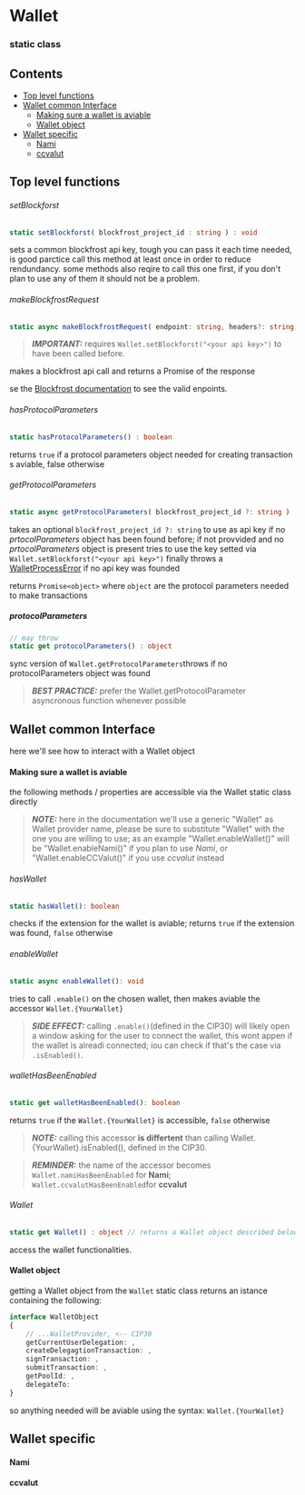 # Wallet

### static class

## Contents
- [Top level functions](#top_level_functions)
- [Wallet common Interface](#wallet_common_interface)
    - [Making sure a wallet is aviable](#check_for_wallet)
    - [Wallet object](#wallet_object)
- [Wallet specific](#wallet_specific)
    - [Nami](#nami_specific)
    - [ccvalut](#ccvalut_specific)

<a name="top_level_functions">
</a>
<h2>Top level functions</h2>

###### setBlockforst

```ts
static setBlockforst( blockfrost_project_id : string ) : void
```
sets a common blockfrost api key, tough you can pass it each time needed, is good parctice call this method at least once in order to reduce rendundancy.
some methods also reqire to call this one first, if you don't plan to use any of them it should not be a problem.

###### makeBlockfrostRequest

```ts
static async makeBlockfrostRequest( endpoint: string, headers?: string, body?: string ): any
```

> **_IMPORTANT:_** requires ```Wallet.setBlockforst("<your api key>")``` to have been called before.


makes a blockfrost api call and returns a Promise of the response

se the [Blockfrost documentation](https://docs.blockfrost.io/) to see the valid enpoints.

###### hasProtocolParameters

```ts
static hasProtocolParameters() : boolean
```

returns ```true``` if a protocol parameters object needed for creating transaction s aviable, false otherwise 

###### getProtocolParameters

```ts
static async getProtocolParameters( blockfrost_project_id ?: string ) : object
```

takes an optional ```blockfrost_project_id ?: string``` to use as api key if no _prtocolParameters_ object has been found before;
if not provvided and no _prtocolParameters_ object is present tries to use the key setted via ```Wallet.setBlockforst("<your api key>")```
finally throws a [WalletProcessError]() if no api key was founded

returns ```Promise<object>``` where ```object``` are the protocol parameters needed to make transactions

##### protocolParameters
```ts
// may throw
static get protocolParameters() : object
```
sync version of ```Wallet.getProtocolParameters```throws if no protocolParameters object was found

> **_BEST PRACTICE:_** prefer the Wallet.getProtocolParameter asyncronous function whenever possible



<a name="wallet_common_interface">
</a>
<h2>Wallet common Interface</h2>

here we'll see how to interact with a Wallet object

<a name="check_for_wallet">
</a>
<h4>Making sure a wallet is aviable</h4>

the following methods / properties are accessible via the Wallet static class directly

> **_NOTE:_**  here in the documentation we'll use a generic "Wallet" as Wallet provider name, please be sure to substitute "Wallet" with the one you are willing to use; as an example "Wallet.enableWallet()" will be "Wallet.enableNami()" if you plan to use _Nami_, or "Wallet.enableCCValut()" if you use _ccvalut_ instead

###### hasWallet

```ts
static hasWallet(): boolean
```

checks if the extension for the wallet is aviable;
returns ```true``` if the extension was found, ```false``` otherwise

###### enableWallet

```ts
static async enableWallet(): void
```

tries to call ```.enable()``` on the chosen wallet, then makes aviable the accessor ```Wallet.{YourWallet}```  

> **_SIDE EFFECT:_**  calling ```.enable()```(defined in the CIP30) will likely open a window asking for the user to connect the wallet,
this wont appen if the wallet is alreadi connected; iou can check if that's the case via ```.isEnabled()```.


###### walletHasBeenEnabled

```ts
static get walletHasBeenEnabled(): boolean
```

returns ```true``` if the ```Wallet.{YourWallet}``` is accessible, ```false``` otherwise

> **_NOTE:_**  calling this accessor **is differtent** than calling Wallet.{YourWallet}.isEnabled(), defined in the CIP30.

> **_REMINDER:_**  the name of the accessor becomes ```Wallet.namiHasBeenEnabled``` for **Nami**; ```Wallet.ccvalutHasBeenEnabled```for **ccvalut**


###### Wallet

```ts
static get Wallet() : object // returns a Wallet object described below
```

access the wallet functionalities.

<a name="wallet_object">
</a>
<h4>Wallet object</h4>

getting a Wallet object from the ```Wallet``` static class returns an istance containing the following:

```ts
interface WalletObject
{
    // ...WalletProvider, <-- CIP30 
    getCurrentUserDelegation: ,
    createDelegagtionTransaction: ,
    signTransaction: ,
    submitTransaction: ,
    getPoolId: ,
    delegateTo: 
}
```
so anything needed will be aviable using the syntax: ```Wallet.{YourWallet}```

<a name="wallet_specific">
</a>
<h2>Wallet specific</h2>


<a name="nami_specific">
</a>
<h4>Nami</h4>


<a name="ccvalut_specific">
</a>
<h4>ccvalut</h4>